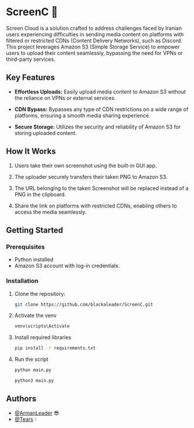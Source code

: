 # ScreenC 📸

Screen Cloud is a solution crafted to address challenges faced by Iranian users experiencing difficulties in sending media content on platforms with filtered or restricted CDNs (Content Delivery Networks), such as Discord. This project leverages Amazon S3 (Simple Storage Service) to empower users to upload their content seamlessly, bypassing the need for VPNs or third-party services.

## Key Features

- **Effortless Uploads:** Easily upload media content to Amazon S3 without the reliance on VPNs or external services.

- **CDN Bypass:** Bypasses any type of CDN restrictions on a wide range of platforms, ensuring a smooth media sharing experience.

- **Secure Storage:** Utilizes the security and reliability of Amazon S3 for storing uploaded content.

## How It Works

1. Users take their own screenshot using the built-in GUI app. 

2. The uploader securely transfers their taken PNG to Amazon S3.

3. The URL belonging to the taken Screenshot will be replaced instead of a PNG in the clipboard.

4. Share the link on platforms with restricted CDNs, enabling others to access the media seamlessly.

## Getting Started

### Prerequisites

- Python installed 
- Amazon S3 account with log-in credentials.

### Installation

1. Clone the repository:

   ```sh
   git clone https://github.com/blackaleader/ScreenC.git
   ```
2. Activate the venv

    ```sh
    venv\scripts\Activate
    ```

3. Install required libraries

    ```sh
    pip install -r requirements.txt
    ```

4. Run the script

    ```sh
    python main.py
    ```
    ```sh
    python3 main.py
    ```

## Authors

- [@ArmanLeader](https://github.com/blackaleader) 😎
- [@Tears](https://github.com/Ohtears) 💧



